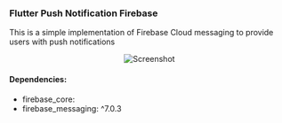### Flutter Push Notification Firebase

<p> This is a simple implementation of Firebase Cloud messaging to provide users with push notifications </p>

<p align="center">
<img src="https://i.imgur.com/qSmUiHS.png" alt="Screenshot">
</p>

#### Dependencies:
* firebase_core: 
* firebase_messaging: ^7.0.3